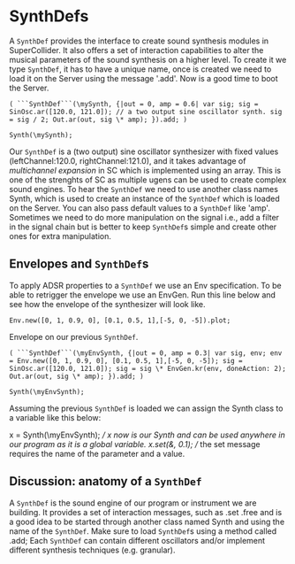 # SynthDefs

A ``````SynthDef`````` provides the interface to create sound synthesis modules in SuperCollider. It also offers a set of interaction capabilities to alter the musical parameters of the sound synthesis on a higher level. To create it we type ```SynthDef```, it has to have a unique name, once is created we need to load it on the Server using the message '.add'. Now is a good time to boot the Server.

```sclang
( ```SynthDef```(\mySynth, {|out = 0, amp = 0.6| var sig; sig = SinOsc.ar([120.0, 121.0]); // a two output sine oscillator synth. sig = sig / 2; Out.ar(out, sig \* amp); }).add; )

Synth(\mySynth);
```

Our ```SynthDef``` is a (two output) sine oscillator synthesizer with fixed values (leftChannel:120.0, rightChannel:121.0), and it takes advantage of *multichannel expansion* in SC which is implemented using an array. This is one of the strenghts of SC as multiple ugens can be used to create complex sound engines. To hear the ```SynthDef``` we need to use another class names Synth, which is used to create an instance of the ```SynthDef``` which is loaded on the Server. You can also pass default values to a ```SynthDef``` like 'amp'. Sometimes we need to do more manipulation on the signal i.e., add a filter in the signal chain but is better to keep ```SynthDef```s simple and create other ones for extra manipulation.

## Envelopes and ```SynthDef```s<a id="sec-1-1"></a>

To apply ADSR properties to a ```SynthDef``` we use an Env specification. To be able to retrigger the envelope we use an EnvGen. Run this line below and see how the envelope of the synthesizer will look like.

```
Env.new([0, 1, 0.9, 0], [0.1, 0.5, 1],[-5, 0, -5]).plot;
```

Envelope on our previous ```SynthDef```.

```
( ```SynthDef```(\myEnvSynth, {|out = 0, amp = 0.3| var sig, env; env = Env.new([0, 1, 0.9, 0], [0.1, 0.5, 1],[-5, 0, -5]); sig = SinOsc.ar([120.0, 121.0]); sig = sig \* EnvGen.kr(env, doneAction: 2); Out.ar(out, sig \* amp); }).add; )

Synth(\myEnvSynth);
```

Assuming the previous ```SynthDef``` is loaded we can assign the Synth class to a variable like this below:

x = Synth(\myEnvSynth); */ x now is our Synth and can be used anywhere in our program as it is a global variable. x.set(&amp;, 0.1); /* the set message requires the name of the parameter and a value.

## Discussion: anatomy of a ```SynthDef```

A ```SynthDef``` is the sound engine of our program or instrument we are building. It provides a set of interaction messages, such as .set .free and is a good idea to be started through another class named Synth and using the name of the ```SynthDef```. Make sure to load ```SynthDef```s using a method called .add; Each ```SynthDef``` can contain different oscillators and/or implement different synthesis techniques (e.g. granular).
